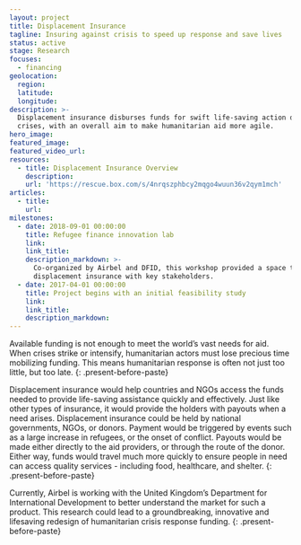 ```yaml
---
layout: project
title: Displacement Insurance
tagline: Insuring against crisis to speed up response and save lives
status: active
stage: Research
focuses:
  - financing
geolocation:
  region:
  latitude:
  longitude:
description: >-
  Displacement insurance disburses funds for swift life-saving action during
  crises, with an overall aim to make humanitarian aid more agile.
hero_image:
featured_image:
featured_video_url:
resources:
  - title: Displacement Insurance Overview
    description:
    url: 'https://rescue.box.com/s/4nrqszphbcy2mqgo4wuun36v2qym1mch'
articles:
  - title:
    url:
milestones:
  - date: 2018-09-01 00:00:00
    title: Refugee finance innovation lab
    link:
    link_title:
    description_markdown: >-
      Co-organized by Airbel and DFID, this workshop provided a space to discuss
      displacement insurance with key stakeholders.
  - date: 2017-04-01 00:00:00
    title: Project begins with an initial feasibility study
    link:
    link_title:
    description_markdown:
---
```


Available funding is not enough to meet the world’s vast needs for aid. When crises strike or intensify, humanitarian actors must lose precious time mobilizing funding. This means humanitarian response is often not just too little, but too late.
{: .present-before-paste}

Displacement insurance would help countries and NGOs access the funds needed to provide life-saving assistance quickly and effectively. Just like other types of insurance, it would provide the holders with payouts when a need arises. Displacement insurance could be held by national governments, NGOs, or donors. Payment would be triggered by events such as a large increase in refugees, or the onset of conflict. Payouts would be made either directly to the aid providers, or through the route of the donor. Either way, funds would travel much more quickly to ensure people in need can access quality services - including food, healthcare, and shelter.
{: .present-before-paste}

Currently, Airbel is working with the United Kingdom’s Department for International Development to better understand the market for such a product. This research could lead to a groundbreaking, innovative and lifesaving redesign of humanitarian crisis response funding.
{: .present-before-paste}